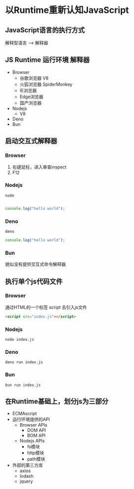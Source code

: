 # 以Runtime重新认知JavaScript

## JavaScript语言的执行方式
解释型语言 --> 解释器

## JS Runtime 运行环境 解释器
- Browser
	- 谷歌浏览器    V8
	- 火狐浏览器    SpiderMonkey
	- IE浏览器             
	- Edge浏览器
	- 国产浏览器
- Nodejs 
	- V8
- Deno
- Bun

## 启动交互式解释器
### Browser
1. 右键鼠标，进入审查inspect
2. F12
### Nodejs
``` shell
node
```

``` javascript

console.log("hello world");
```
### Deno
``` shell
deno
```

``` javascript
console.log("hello world");
```
### Bun
貌似没有提供交互式命令解释器

## 执行单个js代码文件
### Browser
通过HTML的一个标签 script 去引入js文件
``` html
<script src="index.js"></script>
```
### Nodejs
``` shell
node index.js
```
### Deno
``` shell
deno run index.js
```
### Bun
``` shell
bun run index.js
```

## 在Runtime基础上，划分js为三部分
- ECMAscript
- 运行环境提供的API
	- Browser APIs
		- DOM API
		- BOM API
	- Nodejs APIs
		- fs模块
		- http模块
		- path模块
- 外部的第三方库
	- axios
	- lodash
	- jquery


